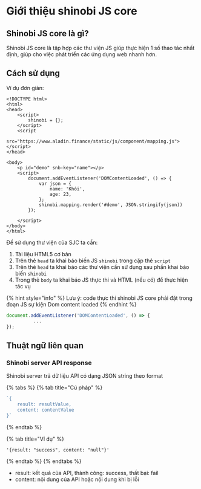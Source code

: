 # Giới thiệu shinobi JS core

## Shinobi JS core là gì?

Shinobi JS core là tập hợp các thư viện JS giúp thực hiện 1 số thao tác nhất định, giúp cho việc phát triển các ứng dụng web nhanh hơn.

## Cách sử dụng

Ví dụ đơn giản:

```markup
<!DOCTYPE html>
<html>
<head>
    <script>
        shinobi = {};
    </script>
    <script
        src="https://www.aladin.finance/static/js/component/mapping.js"></script>
</head>

<body>
    <p id="demo" snb-key="name"></p>
    <script>
        document.addEventListener('DOMContentLoaded', () => {
            var json = {
                name: 'Khôi',
                age: 23,
            };
            shinobi.mapping.render('#demo', JSON.stringify(json))
        });

    </script>
</body>
</html>

```

Để sử dụng thư viện của SJC ta cần:

1. Tài liệu HTML5  cơ bản
2. Trên thẻ `head` ta khai báo biến JS `shinobi` trong cặp thẻ `script`
3. Trên thẻ `head` ta khai báo các thư viện cần sử dụng sau phần khai báo biến `shinobi`
4. Trong thẻ `body` ta khai báo JS thực thi và HTML \(nếu có\) để thực hiện tác vụ

{% hint style="info" %}
Lưu ý: code thực thi shinobi JS core phải đặt trong đoạn JS sự kiện Dom content loaded
{% endhint %}

```javascript
document.addEventListener('DOMContentLoaded', () => {
          ...
});
```

## Thuật ngữ liên quan

### Shinobi server API response

Shinobi server trả dữ liệu API có dạng JSON string theo format 

{% tabs %}
{% tab title="Cú pháp" %}
```javascript
`{
    result: resultValue,
    content: contentValue
}`
```
{% endtab %}

{% tab title="Ví dụ" %}
```
'{result: "success", content: "null"}'
```
{% endtab %}
{% endtabs %}

* result: kết quả của API, thành công: success, thất bại: fail
* content: nội dung của API hoặc nội dung khi bị lỗi

